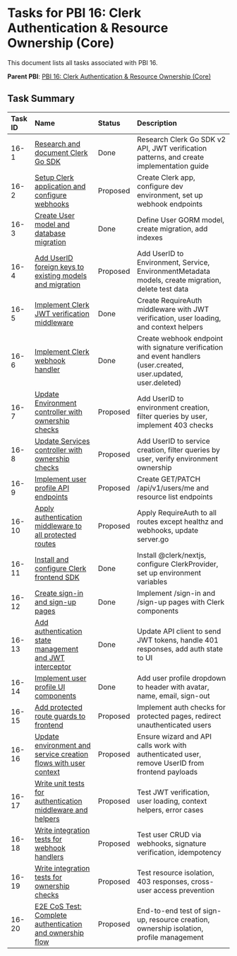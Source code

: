 # Tasks for PBI 16: Clerk Authentication & Resource Ownership (Core)

This document lists all tasks associated with PBI 16.

**Parent PBI**: [PBI 16: Clerk Authentication & Resource Ownership (Core)](./prd.md)

## Task Summary

| Task ID | Name | Status | Description |
| :------ | :--------------------------------------- | :------- | :--------------------------------- |
| 16-1 | [Research and document Clerk Go SDK](./16-1.md) | Done | Research Clerk Go SDK v2 API, JWT verification patterns, and create implementation guide |
| 16-2 | [Setup Clerk application and configure webhooks](./16-2.md) | Proposed | Create Clerk app, configure dev environment, set up webhook endpoints |
| 16-3 | [Create User model and database migration](./16-3.md) | Done | Define User GORM model, create migration, add indexes |
| 16-4 | [Add UserID foreign keys to existing models and migration](./16-4.md) | Proposed | Add UserID to Environment, Service, EnvironmentMetadata models, create migration, delete test data |
| 16-5 | [Implement Clerk JWT verification middleware](./16-5.md) | Done | Create RequireAuth middleware with JWT verification, user loading, and context helpers |
| 16-6 | [Implement Clerk webhook handler](./16-6.md) | Done | Create webhook endpoint with signature verification and event handlers (user.created, user.updated, user.deleted) |
| 16-7 | [Update Environment controller with ownership checks](./16-7.md) | Proposed | Add UserID to environment creation, filter queries by user, implement 403 checks |
| 16-8 | [Update Services controller with ownership checks](./16-8.md) | Proposed | Add UserID to service creation, filter queries by user, verify environment ownership |
| 16-9 | [Implement user profile API endpoints](./16-9.md) | Proposed | Create GET/PATCH /api/v1/users/me and resource list endpoints |
| 16-10 | [Apply authentication middleware to all protected routes](./16-10.md) | Proposed | Apply RequireAuth to all routes except healthz and webhooks, update server.go |
| 16-11 | [Install and configure Clerk frontend SDK](./16-11.md) | Done | Install @clerk/nextjs, configure ClerkProvider, set up environment variables |
| 16-12 | [Create sign-in and sign-up pages](./16-12.md) | Done | Implement /sign-in and /sign-up pages with Clerk components |
| 16-13 | [Add authentication state management and JWT interceptor](./16-13.md) | Done | Update API client to send JWT tokens, handle 401 responses, add auth state to UI |
| 16-14 | [Implement user profile UI components](./16-14.md) | Done | Add user profile dropdown to header with avatar, name, email, sign-out |
| 16-15 | [Add protected route guards to frontend](./16-15.md) | Proposed | Implement auth checks for protected pages, redirect unauthenticated users |
| 16-16 | [Update environment and service creation flows with user context](./16-16.md) | Proposed | Ensure wizard and API calls work with authenticated user, remove UserID from frontend payloads |
| 16-17 | [Write unit tests for authentication middleware and helpers](./16-17.md) | Proposed | Test JWT verification, user loading, context helpers, error cases |
| 16-18 | [Write integration tests for webhook handlers](./16-18.md) | Proposed | Test user CRUD via webhooks, signature verification, idempotency |
| 16-19 | [Write integration tests for ownership checks](./16-19.md) | Proposed | Test resource isolation, 403 responses, cross-user access prevention |
| 16-20 | [E2E CoS Test: Complete authentication and ownership flow](./16-20.md) | Proposed | End-to-end test of sign-up, resource creation, ownership isolation, profile management |

